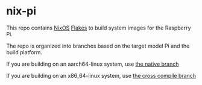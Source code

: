# nix-pi

This repo contains [NixOS](https://nixos.org/manual/nixos/stable/) 
[Flakes](https://nixos.wiki/wiki/Flakes) to build system images for the Raspberry Pi.

The repo is organized into branches based on the target model Pi and the build platform.

If you are building on an aarch64-linux system, use [the native branch](https://github.com/pete3n/nix-pi/tree/zero-2-w-native)

If you are building on an x86_64-linux system, use [the cross compile branch](https://github.com/pete3n/nix-pi/tree/zero-2-w-cross)
